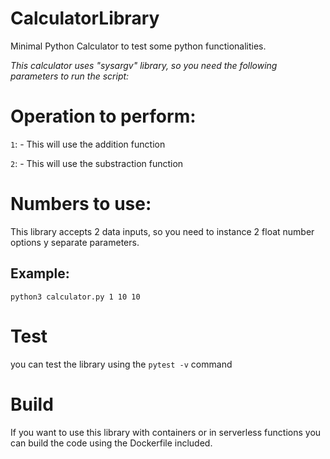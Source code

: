 # CalculatorLibrary
Minimal Python Calculator to test some python functionalities.


*This calculator uses "sysargv" library, so you need the following parameters to run the script:*

# Operation to perform:


`1`: - This will use the addition function

`2`: - This will use the substraction function

# Numbers to use:
This library accepts 2 data inputs, so you need to instance 2 float number options y separate parameters.

## Example:
```
python3 calculator.py 1 10 10
```

# Test
you can test the library using the `pytest -v` command

# Build
If you want to use this library with containers or in serverless functions you can build the code using the Dockerfile included.